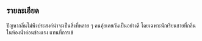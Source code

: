 ## รายละเอียด
ปัญหากลิ่นไม่พึงประสงค์น่าจะเป็นสิ่งที่หลาย ๆ คนคุ้ยเคยกันเป็นอย่างดี โดยเฉพาะนักเรียนชายที่กลิ่นในห้องน้ำค่อนข้างแรง แทนที่การเข้
<!--stackedit_data:
eyJoaXN0b3J5IjpbMjUxMDQxOTE4LC01NzQyMjQ3NDIsLTExND
kwMTk1MzJdfQ==
-->